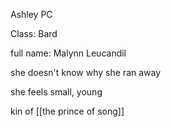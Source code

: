 Ashley PC

Class: Bard

full name: Malynn Leucandil

she doesn't know why she ran away

she feels small, young

kin of [[the prince of song]]